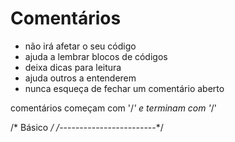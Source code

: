# Comentários

* não irá afetar o seu código
* ajuda a lembrar blocos de códigos
* deixa dicas para leitura
* ajuda outros a entenderem
* nunca esqueça de fechar um comentário aberto

comentários começam com '/*' e terminam com '*/'

/* Básico */
/*------------------------*/

